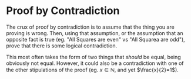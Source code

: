 # Proof by Contradiction
The crux of proof by contradiction is to assume that the thing you are proving is wrong. Then, using that assumption, or the assumption that an opposite fact is true (eg. "All Squares are even" vs "All Squarea are odd"), prove that there is some logical contradiction.

This most often takes the form of two things that *should* be equal, being obviously not equal. However, it could also be a contradiction with one of the other stipulations of the proof (eg. $x \in \mathbb{N}$, and yet $\frac{x}{2}=1$).